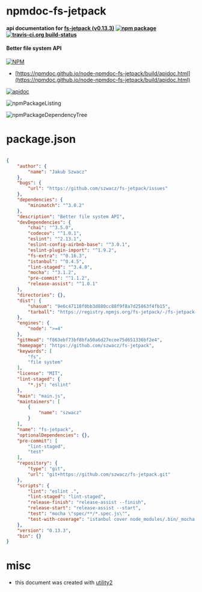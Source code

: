 # npmdoc-fs-jetpack

#### api documentation for  [fs-jetpack (v0.13.3)](https://github.com/szwacz/fs-jetpack)  [![npm package](https://img.shields.io/npm/v/npmdoc-fs-jetpack.svg?style=flat-square)](https://www.npmjs.org/package/npmdoc-fs-jetpack) [![travis-ci.org build-status](https://api.travis-ci.org/npmdoc/node-npmdoc-fs-jetpack.svg)](https://travis-ci.org/npmdoc/node-npmdoc-fs-jetpack)

#### Better file system API

[![NPM](https://nodei.co/npm/fs-jetpack.png?downloads=true&downloadRank=true&stars=true)](https://www.npmjs.com/package/fs-jetpack)

- [https://npmdoc.github.io/node-npmdoc-fs-jetpack/build/apidoc.html](https://npmdoc.github.io/node-npmdoc-fs-jetpack/build/apidoc.html)

[![apidoc](https://npmdoc.github.io/node-npmdoc-fs-jetpack/build/screenCapture.buildCi.browser.%252Ftmp%252Fbuild%252Fapidoc.html.png)](https://npmdoc.github.io/node-npmdoc-fs-jetpack/build/apidoc.html)

![npmPackageListing](https://npmdoc.github.io/node-npmdoc-fs-jetpack/build/screenCapture.npmPackageListing.svg)

![npmPackageDependencyTree](https://npmdoc.github.io/node-npmdoc-fs-jetpack/build/screenCapture.npmPackageDependencyTree.svg)



# package.json

```json

{
    "author": {
        "name": "Jakub Szwacz"
    },
    "bugs": {
        "url": "https://github.com/szwacz/fs-jetpack/issues"
    },
    "dependencies": {
        "minimatch": "^3.0.2"
    },
    "description": "Better file system API",
    "devDependencies": {
        "chai": "^3.5.0",
        "codecov": "^1.0.1",
        "eslint": "^2.13.1",
        "eslint-config-airbnb-base": "^3.0.1",
        "eslint-plugin-import": "^1.9.2",
        "fs-extra": "^0.16.3",
        "istanbul": "^0.4.5",
        "lint-staged": "^3.4.0",
        "mocha": "^3.1.2",
        "pre-commit": "^1.1.2",
        "release-assist": "^1.0.1"
    },
    "directories": {},
    "dist": {
        "shasum": "9e6c47118f0bb3d880cc88f9f8a7d25863f4fb15",
        "tarball": "https://registry.npmjs.org/fs-jetpack/-/fs-jetpack-0.13.3.tgz"
    },
    "engines": {
        "node": ">=4"
    },
    "gitHead": "f863ebf73bf8bfa50a6d27ecee75d651336bf2e4",
    "homepage": "https://github.com/szwacz/fs-jetpack",
    "keywords": [
        "fs",
        "file system"
    ],
    "license": "MIT",
    "lint-staged": {
        "*.js": "eslint"
    },
    "main": "main.js",
    "maintainers": [
        {
            "name": "szwacz"
        }
    ],
    "name": "fs-jetpack",
    "optionalDependencies": {},
    "pre-commit": [
        "lint-staged",
        "test"
    ],
    "repository": {
        "type": "git",
        "url": "git+https://github.com/szwacz/fs-jetpack.git"
    },
    "scripts": {
        "lint": "eslint .",
        "lint-staged": "lint-staged",
        "release-finish": "release-assist --finish",
        "release-start": "release-assist --start",
        "test": "mocha \"spec/**/*.spec.js\"",
        "test-with-coverage": "istanbul cover node_modules/.bin/_mocha -- 'spec/**/*.spec.js'"
    },
    "version": "0.13.3",
    "bin": {}
}
```



# misc
- this document was created with [utility2](https://github.com/kaizhu256/node-utility2)
